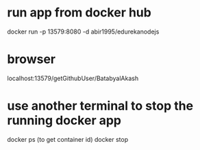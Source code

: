 # run app from docker hub

docker run -p 13579:8080 -d abir1995/edurekanodejs

# browser

localhost:13579/getGithubUser/BatabyalAkash

# use another terminal to stop the running docker app

docker ps (to get container id)
docker stop <container id>
